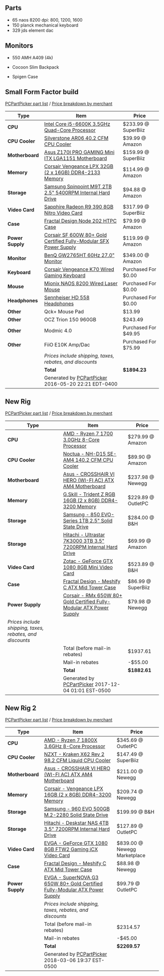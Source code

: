 ## Parts

- 65 naos 8200 dpi: 800, 1200, 1600
- 150 planck mechanical keyboard
- 329 jds element dac


## Monitors
- 550 AMH A409 (4k)


- Cocoon Slim Backpack
- Spigen Case

## Small Form Factor build
[PCPartPicker part list](http://pcpartpicker.com/p/4WdpjX) / [Price breakdown by merchant](http://pcpartpicker.com/p/4WdpjX/by_merchant/)

| Type             | Item                                                                                                                               | Price                |
|------------------|------------------------------------------------------------------------------------------------------------------------------------|----------------------|
| **CPU**          | [Intel Core i5-6600K 3.5GHz Quad-Core Processor](http://pcpartpicker.com/part/intel-cpu-bx80662i56600k)                            | $233.99 @ SuperBiiz  |
| **CPU Cooler**   | [Silverstone AR06 40.2 CFM CPU Cooler](http://pcpartpicker.com/part/silverstone-cpu-cooler-ar06)                                   | $39.99 @ Amazon      |
| **Motherboard**  | [Asus Z170I PRO GAMING Mini ITX LGA1151 Motherboard](http://pcpartpicker.com/part/asus-motherboard-z170iprogaming)                 | $159.99 @ SuperBiiz  |
| **Memory**       | [Corsair Vengeance LPX 32GB (2 x 16GB) DDR4-2133 Memory](http://pcpartpicker.com/part/corsair-memory-cmk32gx4m2a2133c13)           | $114.99 @ Amazon     |
| **Storage**      | [Samsung Spinpoint M9T 2TB 2.5" 5400RPM Internal Hard Drive](http://pcpartpicker.com/part/samsung-internal-hard-drive-st2000lm003) | $94.88 @ Amazon      |
| **Video Card**   | [Sapphire Radeon R9 390 8GB Nitro Video Card](http://pcpartpicker.com/part/sapphire-video-card-100382ntoc2l)                       | $317.99 @ SuperBiiz  |
| **Case**         | [Fractal Design Node 202 HTPC Case](http://pcpartpicker.com/part/fractal-design-case-fdcanode202bk)                                | $79.99 @ Amazon      |
| **Power Supply** | [Corsair SF 600W 80+ Gold Certified Fully-Modular SFX Power Supply](http://pcpartpicker.com/part/corsair-power-supply-cp9020105na) | $119.99 @ Amazon     |
| **Monitor**      | [BenQ GW2765HT 60Hz 27.0" Monitor](http://pcpartpicker.com/part/benq-monitor-gw2765ht)                                             | $349.00 @ Amazon     |
| **Keyboard**     | [Corsair Vengeance K70 Wired Gaming Keyboard](http://pcpartpicker.com/part/corsair-keyboard-ch9000066na)                           | Purchased For $0.00  |
| **Mouse**        | [Mionix NAOS 8200 Wired Laser Mouse](http://pcpartpicker.com/part/mionix-mouse-000mio8200m)                                        | Purchased For $0.00  |
| **Headphones**   | [Sennheiser HD 558 Headphones](http://pcpartpicker.com/part/sennheiser-headphones-hd558)                                           | Purchased For $0.00  |
| **Other**        | Qck+ Mouse Pad                                                                                                                     | $13.99               |
| **Other**        | OCZ Trion 150 960GB                                                                                                                | $243.49              |
| **Other**        | Modmic 4.0                                                                                                                         | Purchased For $49.95 |
| **Other**        | FiiO E10K Amp/Dac                                                                                                                  | Purchased For $75.99 |
|                  | *Prices include shipping, taxes, rebates, and discounts*                                                                           |                      |
|                  | **Total**                                                                                                                          | **$1894.23**         |
|                  | Generated by [PCPartPicker](http://pcpartpicker.com) 2016-05-20 22:21 EDT-0400                                                     |                      |


## New Rig
[PCPartPicker part list](https://pcpartpicker.com/list/6vMMqk) / [Price breakdown by merchant](https://pcpartpicker.com/list/6vMMqk/by_merchant/)

| Type                                                     | Item                                                                                                                                                                              | Price              |
|----------------------------------------------------------|-----------------------------------------------------------------------------------------------------------------------------------------------------------------------------------|--------------------|
| **CPU**                                                  | [AMD - Ryzen 7 1700 3.0GHz 8-Core Processor](https://pcpartpicker.com/product/3kPzK8/amd-ryzen-7-1700-30ghz-8-core-processor-yd1700bbaebox)                                       | $279.99 @ Amazon   |
| **CPU Cooler**                                           | [Noctua - NH-D15 SE-AM4 140.2 CFM CPU Cooler](https://pcpartpicker.com/product/shNypg/noctua-nh-d15-se-am4-1402-cfm-cpu-cooler-nh-d15-se-am4)                                     | $89.90 @ Amazon    |
| **Motherboard**                                          | [Asus - CROSSHAIR VI HERO (WI-FI AC) ATX AM4 Motherboard](https://pcpartpicker.com/product/qRcMnQ/asus-crosshair-vi-hero-wi-fi-ac-atx-am4-motherboard-crosshair-vi-hero-wi-fi-ac) | $237.98 @ Newegg   |
| **Memory**                                               | [G.Skill - Trident Z RGB 16GB (2 x 8GB) DDR4-3200 Memory](https://pcpartpicker.com/product/ybrcCJ/gskill-tridentz-rgb-16gb-2-x-8gb-ddr4-3200-memory-f4-3200c16d-16gtzr)           | $229.89 @ OutletPC |
| **Storage**                                              | [Samsung - 850 EVO-Series 1TB 2.5" Solid State Drive](https://pcpartpicker.com/product/RbvZxr/samsung-internal-hard-drive-mz75e1t0bam)                                            | $284.00 @ B&H      |
| **Storage**                                              | [Hitachi - Ultrastar 7K3000 3TB 3.5" 7200RPM Internal Hard Drive](https://pcpartpicker.com/product/Cs4gXL/hitachi-internal-hard-drive-hua723030ala640)                            | $69.99 @ Amazon    |
| **Video Card**                                           | [Zotac - GeForce GTX 1080 8GB Mini Video Card](https://pcpartpicker.com/product/CdTrxr/zotac-geforce-gtx-1080-8gb-mini-video-card-zt-p10800h-10p)                                 | $523.89 @ B&H      |
| **Case**                                                 | [Fractal Design - Meshify C ATX Mid Tower Case](https://pcpartpicker.com/product/Y6Crxr/fractal-design-meshify-c-atx-mid-tower-case-fd-ca-mesh-c-bko-tg)                          | $86.99 @ SuperBiiz |
| **Power Supply**                                         | [Corsair - RMx 650W 80+ Gold Certified Fully-Modular ATX Power Supply](https://pcpartpicker.com/product/Rp8H99/corsair-power-supply-cp9020091na)                                  | $79.98 @ Newegg    |
| *Prices include shipping, taxes, rebates, and discounts* |                                                                                                                                                                                   |                    |
|                                                          | Total (before mail-in rebates)                                                                                                                                                    | $1937.61           |
|                                                          | Mail-in rebates                                                                                                                                                                   | -$55.00            |
|                                                          | **Total**                                                                                                                                                                         | **$1882.61**       |
|                                                          | Generated by [PCPartPicker](http://pcpartpicker.com) 2017-12-04 01:01 EST-0500                                                                                                    |                    |

## New Rig 2
[PCPartPicker part list](https://pcpartpicker.com/list/sFsqsZ) / [Price breakdown by merchant](https://pcpartpicker.com/list/sFsqsZ/by_merchant/)

| Type             | Item                                                                                                                                                                                                      | Price                        |
|------------------|-----------------------------------------------------------------------------------------------------------------------------------------------------------------------------------------------------------|------------------------------|
| **CPU**          | [AMD - Ryzen 7 1800X 3.6GHz 8-Core Processor](https://pcpartpicker.com/product/7qyxFT/amd-ryzen-7-1800x-36ghz-8-core-processor-yd180xbcaewof)                                                             | $345.69 @ OutletPC           |
| **CPU Cooler**   | [NZXT - Kraken X62 Rev 2 98.2 CFM Liquid CPU Cooler](https://pcpartpicker.com/product/2RdFf7/nzxt-kraken-x62-rev-2-982-cfm-liquid-cpu-cooler-rl-krx62-02)                                                 | $147.49 @ SuperBiiz          |
| **Motherboard**  | [Asus - CROSSHAIR VI HERO (WI-FI AC) ATX AM4 Motherboard](https://pcpartpicker.com/product/qRcMnQ/asus-crosshair-vi-hero-wi-fi-ac-atx-am4-motherboard-crosshair-vi-hero-wi-fi-ac)                         | $211.00 @ Newegg             |
| **Memory**       | [Corsair - Vengeance LPX 16GB (2 x 8GB) DDR4-3200 Memory](https://pcpartpicker.com/product/jjZ2FT/corsair-vengeance-lpx-16gb-2-x-8gb-ddr4-3200-memory-cmk16gx4m2b3200c16w)                                | $209.74 @ Newegg             |
| **Storage**      | [Samsung - 960 EVO 500GB M.2-2280 Solid State Drive](https://pcpartpicker.com/product/Ykbkcf/samsung-960-evo-500gb-m2-2280-solid-state-drive-mz-v6e500)                                                   | $199.99 @ B&H                |
| **Storage**      | [Hitachi - Deskstar NAS 4TB 3.5" 7200RPM Internal Hard Drive](https://pcpartpicker.com/product/HPkwrH/hitachi-deskstar-nas-4tb-35-7200rpm-internal-hard-drive-0s04005)                                    | $127.89 @ OutletPC           |
| **Video Card**   | [EVGA - GeForce GTX 1080 8GB FTW2 Gaming iCX Video Card](https://pcpartpicker.com/product/fGDzK8/evga-geforce-gtx-1080-8gb-ftw2-gaming-icx-video-card-08g-p4-6686-kr)                                     | $839.00 @ Newegg Marketplace |
| **Case**         | [Fractal Design - Meshify C ATX Mid Tower Case](https://pcpartpicker.com/product/fPzkcf/fractal-design-meshify-c-atx-mid-tower-case-fd-ca-mesh-c-bko)                                                     | $88.98 @ Newegg              |
| **Power Supply** | [EVGA - SuperNOVA G3 650W 80+ Gold Certified Fully-Modular ATX Power Supply](https://pcpartpicker.com/product/y88H99/evga-supernova-g3-650w-80-gold-certified-fully-modular-atx-power-supply-220-g3-0650) | $99.79 @ OutletPC            |
|                  | *Prices include shipping, taxes, rebates, and discounts*                                                                                                                                                  |                              |
|                  | Total (before mail-in rebates)                                                                                                                                                                            | $2314.57                     |
|                  | Mail-in rebates                                                                                                                                                                                           | -$45.00                      |
|                  | **Total**                                                                                                                                                                                                 | **$2269.57**                 |
|                  | Generated by [PCPartPicker](http://pcpartpicker.com) 2018-03-06 19:37 EST-0500                                                                                                                            |                              |
